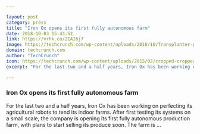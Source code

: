 ```yaml
---

layout: post
category: press
title: "Iron Ox opens its first fully autonomous farm"
date: 2018-10-03 15:43:52
link: https://vrhk.co/2IAI6j7
image: https://techcrunch.com/wp-content/uploads/2018/10/Transplanter-pick-closeup-2.jpg?w=600
domain: techcrunch.com
author: "TechCrunch"
icon: https://techcrunch.com/wp-content/uploads/2015/02/cropped-cropped-favicon-gradient.png?w=180
excerpt: "For the last two and a half years, Iron Ox has been working on perfecting its agricultural robots to tend its indoor farms. After first testing its systems on a small scale, the company is opening its first fully autonomous production farm, with plans to start selling its produce soon. The farm is …"

---
```


### Iron Ox opens its first fully autonomous farm

For the last two and a half years, Iron Ox has been working on perfecting its agricultural robots to tend its indoor farms. After first testing its systems on a small scale, the company is opening its first fully autonomous production farm, with plans to start selling its produce soon. The farm is …